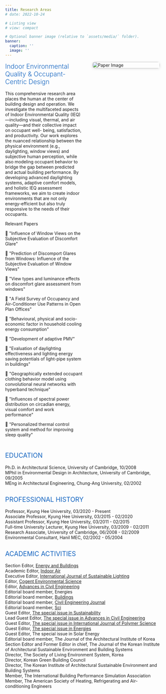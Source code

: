 ```yaml
---
title: Research Areas
# date: 2022-10-24

# Listing view
# view: compact

# Optional banner image (relative to `assets/media/` folder).
banner:
  caption: ''
  image: ''
---
```


<div style="display:flex; align-items:flex-start; gap:2rem;">
  <div style="flex:2;">
    <h2 style="color:#1565c0; font-weight:300; margin-top:2;">Indoor Environmental Quality & Occupant-Centric Design</h2>
    <p>
      This comprehensive research area places the human at the center of building design and
operation. We investigate the multifaceted aspects of Indoor Environmental Quality
(IEQ)—including visual, thermal, and air quality—and their collective impact on occupant well-
being, satisfaction, and productivity. Our work explores the nuanced relationship between the
physical environment (e.g., daylighting, window views) and subjective human perception, while
also modeling occupant behavior to bridge the gap between predicted and actual building
performance. By developing advanced daylighting systems, adaptive comfort models, and
holistic IEQ assessment frameworks, we aim to create indoor environments that are not only
energy-efficient but also truly responsive to the needs of their occupants.
    </p>
    <p>
      Relevant Papers

 &quot;Influence of Window Views on the Subjective Evaluation of Discomfort Glare&quot;

 &quot;Prediction of Discomport Glares from Windows: Influence of the Subjective Evaluation of
Window Views&quot;

 &quot;View types and luminance effects on discomfort glare assessment from windows&quot;

 &quot;A Field Survey of Occupancy and Air-Conditioner Use Patterns in Open Plan Offices&quot;

 &quot;Behavioural, physical and socio-economic factor in household cooling energy
consumption&quot;

 &quot;Development of adaptive PMV&quot;

 &quot;Evaluation of daylighting effectiveness and lighting energy saving potentials of light-pipe
system in buildings&quot;

 &quot;Geographically extended occupant clothing behavior model using convolutional neural
networks with hyperband technique&quot;

 &quot;Influences of spectral power distribution on circadian energy, visual comfort and work
performance&quot;

 &quot;Personalized thermal control system and method for improving sleep quality&quot;

  </p>
  </div>
  <div style="flex:1; min-width:220px;">
    <img src="pro-yun.png" alt="Paper Image" style="width:100%;max-width:250px;border-radius:8px;box-shadow:0 2px 8px rgba(0,0,0,0.1);" />
  </div>
</div>
<h2 style="color:#1565c0; font-weight:400; margin-top:2rem;">EDUCATION</h2>
<p>
Ph.D. in Architectural Science, University of Cambridge, 10/2008<br>
MPhil in Environmental Design in Architecture, University of Cambridge, 09/2005<br>
MEng in Architectural Engineering, Chung-Ang University, 02/2002
</p>
<h2 style="color:#1565c0; font-weight:400; margin-top:2rem;">PROFESSIONAL HISTORY</h2>
<p>
Professor, Kyung Hee University, 03/2020 - Present<br> 
Associate Professor, Kyung Hee University, 03/2015 - 02/2020<br>
Assistant Professor, Kyung Hee University,  03/2011 - 02/2015<br>
Full-time University Lecturer, Kyung Hee University, 03/2009 - 02/2011<br>
Research Associate, University of Cambridge, 06/2008 - 02/2009<br>
Environmental Consultant, Hanil MEC, 02/2002 - 05/2004
</p>
<h2 style="color:#1565c0; font-weight:400; margin-top:2rem;">ACADEMIC ACTIVITIES</h2>
<p>
Section Editor, <a target="_blank" href="https://www.sciencedirect.com/journal/energy-and-buildings/about/editorial-board">Energy and Buildings</a><br>
Academic Editor, <a target="_blank" href="https://onlinelibrary.wiley.com/page/journal/ina/homepage/editorial-board">Indoor Air</a><br>
Executive Editor, <a target="_blank" href="https://www.lightingjournal.org/index.php/path">International Journal of Sustainable Lighting</a><br>
Editor, <a target="_blank" href="https://www.tandfonline.com/toc/oaes20/current">Cogent Environmental Science</a><br>
Editor, <a target="_blank" href="https://onlinelibrary.wiley.com/page/journal/7074/homepage/editorial-board">Advances in Civil Engineering</a><br>
Editorial board member, Energies<br>
Editorial board member, <a target="_blank" href="https://www.mdpi.com/journal/buildings/editors">Buildings</a><br>
Editorial board member, <a target="_blank" href="https://www.civilejournal.org/index.php/cej/about/editorialTeam">Civil Engineering Journal</a><br>
Editorial board member, <a target="_blank" href="https://www.mdpi.com/journal/sci/editors#editorialboard">Sci</a><br>
Guest Editor, <a target="_blank" href="https://www.mdpi.com/journal/sustainability/special_issues/IoT_Smart_Buildings">The special issue in Sustainability</a><br>
Lead Guest Editor, <a target="_blank" href="https://onlinelibrary.wiley.com/journal/7074">The special issue in Advances in Civil Engineering</a><br>
Guest Editor, <a target="_blank" href="https://onlinelibrary.wiley.com/doi/10.1155/2017/9767462">The special issue in International Journal of Polymer Science</a><br>
Guest Editor, <a target="_blank" href="https://www.mdpi.com/journal/energies/special_issues/Lighting_Systems_in_Buildings">The special issue in Energies</a><br>
Guest Editor, The special issue in Solar Energy<br>
Editorial board member, The Journal of the Architectural Institute of Korea<br>
Section Editor and Former Editor in chief, The Journal of the Korean Institute of Architectural Sustainable Environment and Building Systems<br>
Director, The Society of Living Environment System, Korea<br>
Director, Korean Green Building Council<br>
Director, The Korean Institute of Architectural Sustainable Environment and Building Systems<br>
Member, The International Building Performance Simulation Association<br>
Member, The American Society of Heating, Refrigerating and Air-conditioning Engineers<br>
</p>